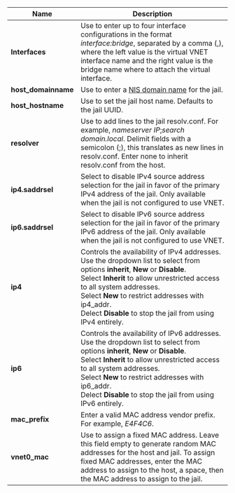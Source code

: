 ---
---

| Name | Description |
|------|-------------|
| **Interfaces** | Use to enter up to four interface configurations in the format *interface:bridge*, separated by a comma (,), where the left value is the virtual VNET interface name and the right value is the bridge name where to attach the virtual interface. |
| **host_domainname** | Use to enter a [NIS domain name](https://www.freebsd.org/doc/handbook/network-nis.html) for the jail. |
| **host_hostname** | Use to set the jail host name. Defaults to the jail UUID. |
| **resolver** | Use to add lines to the jail resolv.conf. For example, *nameserver IP*;*search domain.local*. Delimit fields with a semicolon (;), this translates as new lines in resolv.conf. Enter none to inherit resolv.conf from the host. |
| **ip4.saddrsel** | Select to disable IPv4 source address selection for the jail in favor of the primary IPv4 address of the jail. Only available when the jail is not configured to use VNET. |
| **ip6.saddrsel** | Select to disable IPv6 source address selection for the jail in favor of the primary IPv6 address of the jail. Only available when the jail is not configured to use VNET. |
| **ip4** | Controls the availability of IPv4 addresses. Use the dropdown list to select from options **inherit**, **New** or **Disable**.<br> Select **Inherit** to allow unrestricted access to all system addresses.<br> Select **New** to restrict addresses with ip4_addr.<br> Delect **Disable** to stop the jail from using IPv4 entirely. |
| **ip6** | Controls the availability of IPv6 addresses. Use the dropdown list to select from options **inherit**, **New** or **Disable**.<br> Select **Inherit** to allow unrestricted access to all system addresses.<br> Select **New** to restrict addresses with ip6_addr.<br> Delect **Disable** to stop the jail from using IPv6 entirely. |
| **mac_prefix** | Enter a valid MAC address vendor prefix. For example, *E4F4C6*. |
| **vnet0_mac** | Use to assign a fixed MAC address. Leave this field empty to generate random MAC addresses for the host and jail. To assign fixed MAC addresses, enter the MAC address to assign to the host, a space, then the MAC address to assign to the jail. |